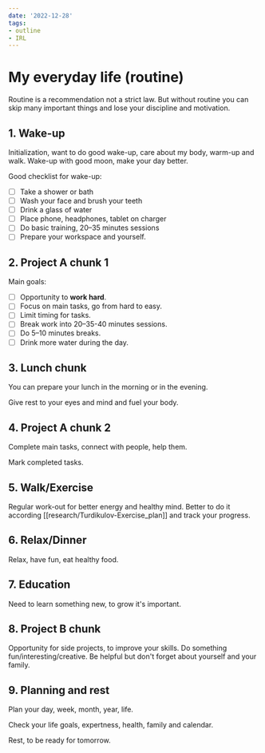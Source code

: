 ```yaml
---
date: '2022-12-28'
tags:
- outline
- IRL
---
```


# My everyday life (routine)

Routine is a recommendation not a strict law. But without routine you can skip
many important things and lose your discipline and motivation.

## 1. Wake-up

Initialization, want to do good wake-up, care about my body, warm-up and walk.
Wake-up with good moon, make your day better.


Good checklist for wake-up:
- [ ] Take a shower or bath
- [ ] Wash your face and brush your teeth
- [ ] Drink a glass of water
- [ ] Place phone, headphones, tablet on charger
- [ ] Do basic training, 20–35 minutes sessions
- [ ] Prepare your workspace and yourself.

## 2. Project A chunk 1

Main goals:
- [ ] Opportunity to **work hard**.
- [ ] Focus on main tasks, go from hard to easy.
- [ ] Limit timing for tasks.
- [ ] Break work into 20–35-40 minutes sessions.
- [ ] Do 5–10 minutes breaks.
- [ ] Drink more water during the day.

## 3. Lunch chunk

You can prepare your lunch in the morning or in the evening.

Give rest to your eyes and mind and fuel your body.

## 4. Project A chunk 2

Complete main tasks, connect with people, help them.

Mark completed tasks.

## 5. Walk/Exercise

Regular work-out for better energy and healthy mind.
Better to do it according [[research/Turdikulov-Exercise_plan]] and track your progress.

## 6. Relax/Dinner

Relax, have fun, eat healthy food.

## 7. Education

Need to learn something new, to grow it's important.

## 8. Project B chunk

Opportunity for side projects, to improve your skills.
Do something fun/interesting/creative.
Be helpful but don't forget about yourself and your family.

## 9. Planning and rest

Plan your day, week, month, year, life.

Check your life goals, expertness, health, family and calendar.

Rest, to be ready for tomorrow.